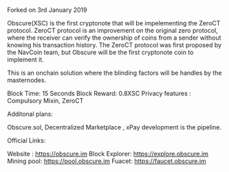 Forked on 3rd January 2019

Obscure(XSC) is the first cryptonote that will be impelementing the ZeroCT protocol. ZeroCT protocol is an improvement on the original zero protocol, where the receiver can verify the ownership of coins from a sender without knowing his transaction history. The ZeroCT protocol was first proposed by the NavCoin team, but Obscure will be the first cryptonote coin to implement it.

This is an onchain solution where the blinding factors will be handles by the masternodes.

Block Time: 15 Seconds
Block Reward: 0.8XSC
Privacy features : Compulsory Mixin, ZeroCT

Additonal plans:

Obscure.sol, Decentralized Marketplace , xPay development is the pipeline.



Official Links:

Website : https://obscure.im
Block Explorer: https://explore.obscure.im
Mining pool: https://pool.obscure.im
Fuacet: https://faucet.obscure.im
